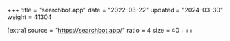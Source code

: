 +++
title = "searchbot.app"
date = "2022-03-22"
updated = "2024-03-30"
weight = 41304

[extra]
source = "https://searchbot.app/"
ratio = 4
size = 40
+++
